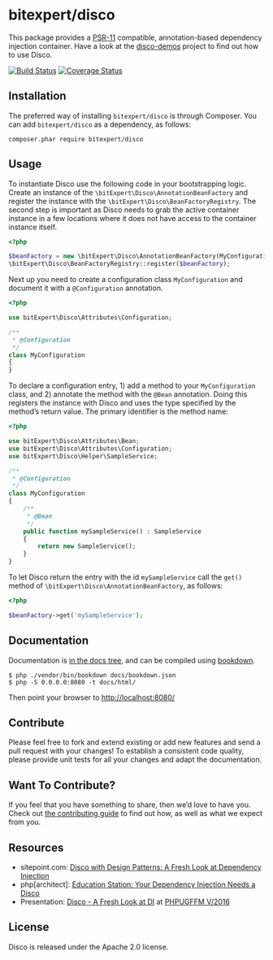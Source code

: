 # bitexpert/disco

This package provides a [PSR-11](http://www.php-fig.org/psr/psr-11/) compatible, annotation-based dependency injection container. Have a look at the [disco-demos](https://github.com/bitExpert/disco-demos) project to find out how to use Disco.

[![Build Status](https://github.com/bitExpert/disco/workflows/ci/badge.svg?branch=master)](https://github.com/bitExpert/disco/actions)
[![Coverage Status](https://coveralls.io/repos/github/bitExpert/disco/badge.svg?branch=master)](https://coveralls.io/github/bitExpert/disco?branch=master)

## Installation

The preferred way of installing `bitexpert/disco` is through Composer.
You can add `bitexpert/disco` as a dependency, as follows:

```
composer.phar require bitexpert/disco
```

## Usage

To instantiate Disco use the following code in your bootstrapping logic.
Create an instance of the `\bitExpert\Disco\AnnotationBeanFactory` and register the instance with the `\bitExpert\Disco\BeanFactoryRegistry`.
The second step is important as Disco needs to grab the active container instance in a few locations where it does not have access to the container instance itself.

```php
<?php

$beanFactory = new \bitExpert\Disco\AnnotationBeanFactory(MyConfiguration::class);
\bitExpert\Disco\BeanFactoryRegistry::register($beanFactory);
```

Next up you need to create a configuration class `MyConfiguration` and document it with a `@Configuration` annotation.

```php
<?php

use bitExpert\Disco\Attributes\Configuration;

/**
 * @Configuration
 */
class MyConfiguration
{
}
```

To declare a configuration entry, 1) add a method to your `MyConfiguration` class, and 2) annotate the method with the `@Bean` annotation.
Doing this registers the instance with Disco and uses the type specified by the method’s return value. The primary identifier is the method name:

```php
<?php

use bitExpert\Disco\Attributes\Bean;
use bitExpert\Disco\Attributes\Configuration;
use bitExpert\Disco\Helper\SampleService;

/**
 * @Configuration
 */
class MyConfiguration
{
    /**
     * @Bean
     */
    public function mySampleService() : SampleService
    {
        return new SampleService();
    }
}
```

To let Disco return the entry with the id `mySampleService` call the `get()` method of `\bitExpert\Disco\AnnotationBeanFactory`, as follows:

```php
<?php

$beanFactory->get('mySampleService');
```

## Documentation

Documentation is [in the docs tree](docs/), and can be compiled using [bookdown](http://bookdown.io).

```console
$ php ./vendor/bin/bookdown docs/bookdown.json
$ php -S 0.0.0.0:8080 -t docs/html/
```

Then point your browser to [http://localhost:8080/](http://localhost:8080/)

## Contribute

Please feel free to fork and extend existing or add new features and send a pull request with your changes! To establish a consistent code quality, please provide unit tests for all your changes and adapt the documentation.

## Want To Contribute?

If you feel that you have something to share, then we’d love to have you.
Check out [the contributing guide](CONTRIBUTING.md) to find out how, as well as what we expect from you.

## Resources

 - sitepoint.com: [Disco with Design Patterns: A Fresh Look at Dependency Injection](https://www.sitepoint.com/disco-with-frameworks-and-design-patterns-a-fresh-look-at-dependency-injection/)
 - php[architect]: [Education Station: Your Dependency Injection Needs a Disco](https://www.phparch.com/magazine/2016-2/september/)
 - Presentation: [Disco - A Fresh Look at DI](https://talks.bitexpert.de/phpugffm16-disco/) at [PHPUGFFM V/2016](http://www.phpugffm.de)

## License

Disco is released under the Apache 2.0 license.
